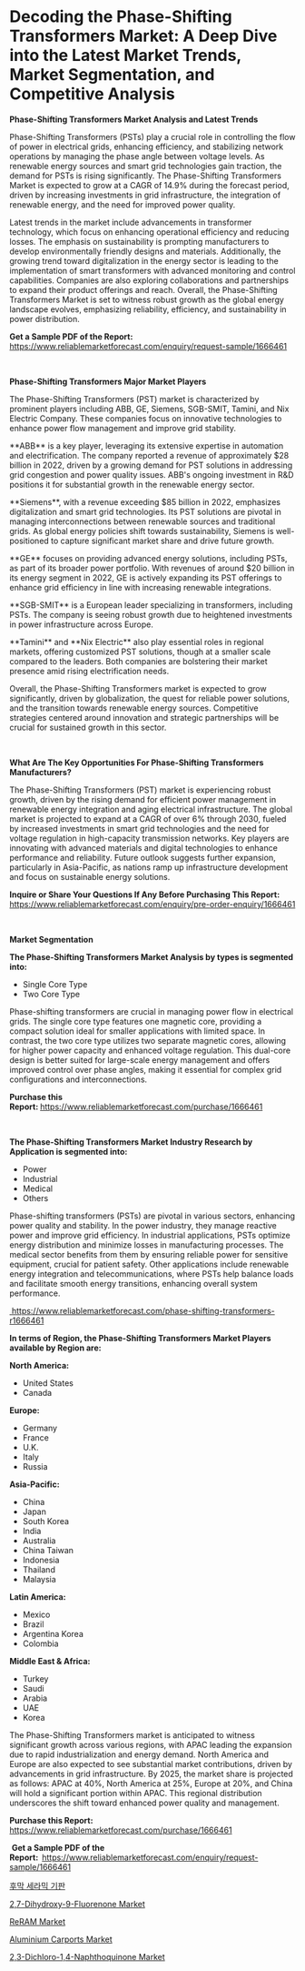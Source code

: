 <p><h1>Decoding the Phase-Shifting Transformers Market: A Deep Dive into the Latest Market Trends, Market Segmentation, and Competitive Analysis</h1></p><p><strong>Phase-Shifting Transformers Market Analysis and Latest Trends</strong></p>
<p><p>Phase-Shifting Transformers (PSTs) play a crucial role in controlling the flow of power in electrical grids, enhancing efficiency, and stabilizing network operations by managing the phase angle between voltage levels. As renewable energy sources and smart grid technologies gain traction, the demand for PSTs is rising significantly. The Phase-Shifting Transformers Market is expected to grow at a CAGR of 14.9% during the forecast period, driven by increasing investments in grid infrastructure, the integration of renewable energy, and the need for improved power quality.</p><p>Latest trends in the market include advancements in transformer technology, which focus on enhancing operational efficiency and reducing losses. The emphasis on sustainability is prompting manufacturers to develop environmentally friendly designs and materials. Additionally, the growing trend toward digitalization in the energy sector is leading to the implementation of smart transformers with advanced monitoring and control capabilities. Companies are also exploring collaborations and partnerships to expand their product offerings and reach. Overall, the Phase-Shifting Transformers Market is set to witness robust growth as the global energy landscape evolves, emphasizing reliability, efficiency, and sustainability in power distribution.</p></p>
<p><strong>Get a Sample PDF of the Report:&nbsp;</strong> <a href="https://www.reliablemarketforecast.com/enquiry/request-sample/1666461?utm_campaign=1080&utm_medium=2&utm_source=Github&utm_content=ia&utm_term=29092024&utm_id=phase-shifting-transformers">https://www.reliablemarketforecast.com/enquiry/request-sample/1666461</a></p>
<p>&nbsp;</p>
<p><strong>Phase-Shifting Transformers Major Market Players</strong></p>
<p><p>The Phase-Shifting Transformers (PST) market is characterized by prominent players including ABB, GE, Siemens, SGB-SMIT, Tamini, and Nix Electric Company. These companies focus on innovative technologies to enhance power flow management and improve grid stability.</p><p>**ABB** is a key player, leveraging its extensive expertise in automation and electrification. The company reported a revenue of approximately $28 billion in 2022, driven by a growing demand for PST solutions in addressing grid congestion and power quality issues. ABB's ongoing investment in R&D positions it for substantial growth in the renewable energy sector.</p><p>**Siemens**, with a revenue exceeding $85 billion in 2022, emphasizes digitalization and smart grid technologies. Its PST solutions are pivotal in managing interconnections between renewable sources and traditional grids. As global energy policies shift towards sustainability, Siemens is well-positioned to capture significant market share and drive future growth.</p><p>**GE** focuses on providing advanced energy solutions, including PSTs, as part of its broader power portfolio. With revenues of around $20 billion in its energy segment in 2022, GE is actively expanding its PST offerings to enhance grid efficiency in line with increasing renewable integrations.</p><p>**SGB-SMIT** is a European leader specializing in transformers, including PSTs. The company is seeing robust growth due to heightened investments in power infrastructure across Europe. </p><p>**Tamini** and **Nix Electric** also play essential roles in regional markets, offering customized PST solutions, though at a smaller scale compared to the leaders. Both companies are bolstering their market presence amid rising electrification needs.</p><p>Overall, the Phase-Shifting Transformers market is expected to grow significantly, driven by globalization, the quest for reliable power solutions, and the transition towards renewable energy sources. Competitive strategies centered around innovation and strategic partnerships will be crucial for sustained growth in this sector.</p></p>
<p>&nbsp;</p>
<p><strong>What Are The Key Opportunities For Phase-Shifting Transformers Manufacturers?</strong></p>
<p><p>The Phase-Shifting Transformers (PST) market is experiencing robust growth, driven by the rising demand for efficient power management in renewable energy integration and aging electrical infrastructure. The global market is projected to expand at a CAGR of over 6% through 2030, fueled by increased investments in smart grid technologies and the need for voltage regulation in high-capacity transmission networks. Key players are innovating with advanced materials and digital technologies to enhance performance and reliability. Future outlook suggests further expansion, particularly in Asia-Pacific, as nations ramp up infrastructure development and focus on sustainable energy solutions.</p></p>
<p><strong>Inquire or Share Your Questions If Any Before Purchasing This Report:</strong> <a href="https://www.reliablemarketforecast.com/enquiry/pre-order-enquiry/1666461?utm_campaign=1080&utm_medium=2&utm_source=Github&utm_content=ia&utm_term=29092024&utm_id=phase-shifting-transformers">https://www.reliablemarketforecast.com/enquiry/pre-order-enquiry/1666461</a></p>
<p>&nbsp;</p>
<p><strong>Market Segmentation</strong></p>
<p><strong>The Phase-Shifting Transformers Market Analysis by types is segmented into:</strong></p>
<p><ul><li>Single Core Type</li><li>Two Core Type</li></ul></p>
<p><p>Phase-shifting transformers are crucial in managing power flow in electrical grids. The single core type features one magnetic core, providing a compact solution ideal for smaller applications with limited space. In contrast, the two core type utilizes two separate magnetic cores, allowing for higher power capacity and enhanced voltage regulation. This dual-core design is better suited for large-scale energy management and offers improved control over phase angles, making it essential for complex grid configurations and interconnections.</p></p>
<p><strong>Purchase this Report:&nbsp;</strong><a href="https://www.reliablemarketforecast.com/purchase/1666461?utm_campaign=1080&utm_medium=2&utm_source=Github&utm_content=ia&utm_term=29092024&utm_id=phase-shifting-transformers">https://www.reliablemarketforecast.com/purchase/1666461</a></p>
<p>&nbsp;</p>
<p><strong>The Phase-Shifting Transformers Market Industry Research by Application is segmented into:</strong></p>
<p><ul><li>Power</li><li>Industrial</li><li>Medical</li><li>Others</li></ul></p>
<p><p>Phase-shifting transformers (PSTs) are pivotal in various sectors, enhancing power quality and stability. In the power industry, they manage reactive power and improve grid efficiency. In industrial applications, PSTs optimize energy distribution and minimize losses in manufacturing processes. The medical sector benefits from them by ensuring reliable power for sensitive equipment, crucial for patient safety. Other applications include renewable energy integration and telecommunications, where PSTs help balance loads and facilitate smooth energy transitions, enhancing overall system performance.</p></p>
<p><a href="https://www.reliablemarketforecast.com/phase-shifting-transformers-r1666461?utm_campaign=1080&utm_medium=2&utm_source=Github&utm_content=ia&utm_term=29092024&utm_id=phase-shifting-transformers">&nbsp;https://www.reliablemarketforecast.com/phase-shifting-transformers-r1666461</a></p>
<p><strong>In terms of Region, the Phase-Shifting Transformers Market Players available by Region are:</strong></p>
<p>
    <p> <strong> North America: </strong>
        <ul>
            <li>United States</li>
            <li>Canada</li>
        </ul>
        </p> 
    <p> <strong> Europe: </strong>
        <ul>
            <li>Germany</li>
            <li>France</li>
            <li>U.K.</li>
            <li>Italy</li>
            <li>Russia</li>
        </ul>
        </p> 
    <p> <strong> Asia-Pacific: </strong>
        <ul>
            <li>China</li>
            <li>Japan</li>
            <li>South Korea</li>
            <li>India</li>
            <li>Australia</li>
            <li>China Taiwan</li>
            <li>Indonesia</li>
            <li>Thailand</li>
            <li>Malaysia</li>
        </ul>
        </p> 
    <p> <strong> Latin America: </strong>
        <ul>
            <li>Mexico</li>
            <li>Brazil</li>
            <li>Argentina Korea</li>
            <li>Colombia</li>
        </ul>
        </p> 
    <p> <strong> Middle East & Africa: </strong>
        <ul>
            <li>Turkey</li>
            <li>Saudi</li>
            <li>Arabia</li>
            <li>UAE</li>
            <li>Korea</li>
        </ul>
    </p>
    </p>
<p><p>The Phase-Shifting Transformers market is anticipated to witness significant growth across various regions, with APAC leading the expansion due to rapid industrialization and energy demand. North America and Europe are also expected to see substantial market contributions, driven by advancements in grid infrastructure. By 2025, the market share is projected as follows: APAC at 40%, North America at 25%, Europe at 20%, and China will hold a significant portion within APAC. This regional distribution underscores the shift toward enhanced power quality and management.</p></p>
<p><strong>Purchase this Report: </strong><a href="https://www.reliablemarketforecast.com/purchase/1666461?utm_campaign=1080&utm_medium=2&utm_source=Github&utm_content=ia&utm_term=29092024&utm_id=phase-shifting-transformers">https://www.reliablemarketforecast.com/purchase/1666461</a></p>
<p>&nbsp;<strong>Get a Sample PDF of the Report:&nbsp;&nbsp;</strong><a href="https://www.reliablemarketforecast.com/enquiry/request-sample/1666461?utm_campaign=1080&utm_medium=2&utm_source=Github&utm_content=ia&utm_term=29092024&utm_id=phase-shifting-transformers">https://www.reliablemarketforecast.com/enquiry/request-sample/1666461</a></p>
<p><strong></strong></p>
<p><p><a href="https://github.com/sougarounis/Market-Research-Report-List-6/blob/main/646596915946.md?utm_campaign=1080&utm_medium=2&utm_source=Github&utm_content=ia&utm_term=29092024&utm_id=phase-shifting-transformers">후막 세라믹 기판</a></p><p><a href="https://github.com/gdfhhhj/Market-Research-Report-List-6/blob/main/27-dihydroxy-9-fluorenone-market.md?utm_campaign=1080&utm_medium=2&utm_source=Github&utm_content=ia&utm_term=29092024&utm_id=phase-shifting-transformers">2,7-Dihydroxy-9-Fluorenone Market</a></p><p><a href="https://issuu.com/reportprime-2/docs/reram-market-size-2030.pptx_da049040f524d9?utm_campaign=1080&utm_medium=2&utm_source=Github&utm_content=ia&utm_term=29092024&utm_id=phase-shifting-transformers">ReRAM Market</a></p><p><a href="https://www.linkedin.com/pulse/aluminium-carports-market-size-share-competitive-landscape-trend-ous2e?utm_campaign=1080&utm_medium=2&utm_source=Github&utm_content=ia&utm_term=29092024&utm_id=phase-shifting-transformers">Aluminium Carports Market</a></p><p><a href="https://github.com/ElviraDur475/Market-Research-Report-List-1/blob/main/23-dichloro-14-naphthoquinone-market.md?utm_campaign=1080&utm_medium=2&utm_source=Github&utm_content=ia&utm_term=29092024&utm_id=phase-shifting-transformers">2,3-Dichloro-1,4-Naphthoquinone Market</a></p></p>